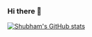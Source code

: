 ### Hi there 👋
[![Shubham's GitHub stats](https://github-readme-stats.vercel.app/api?username=shubham-rp)](https://github.com/shubham-rp/github-readme-stats)
<!--
**shubham-rp/shubham-rp** is a ✨ _special_ ✨ repository because its `README.md` (this file) appears on your GitHub profile.

Here are some ideas to get you started:

- 🔭 I’m currently working on ...
- 🌱 I’m currently learning ...
- 👯 I’m looking to collaborate on ...
- 🤔 I’m looking for help with ...
- 💬 Ask me about ...
- 📫 How to reach me: ...
- 😄 Pronouns: ...
- ⚡ Fun fact: ...
-->
